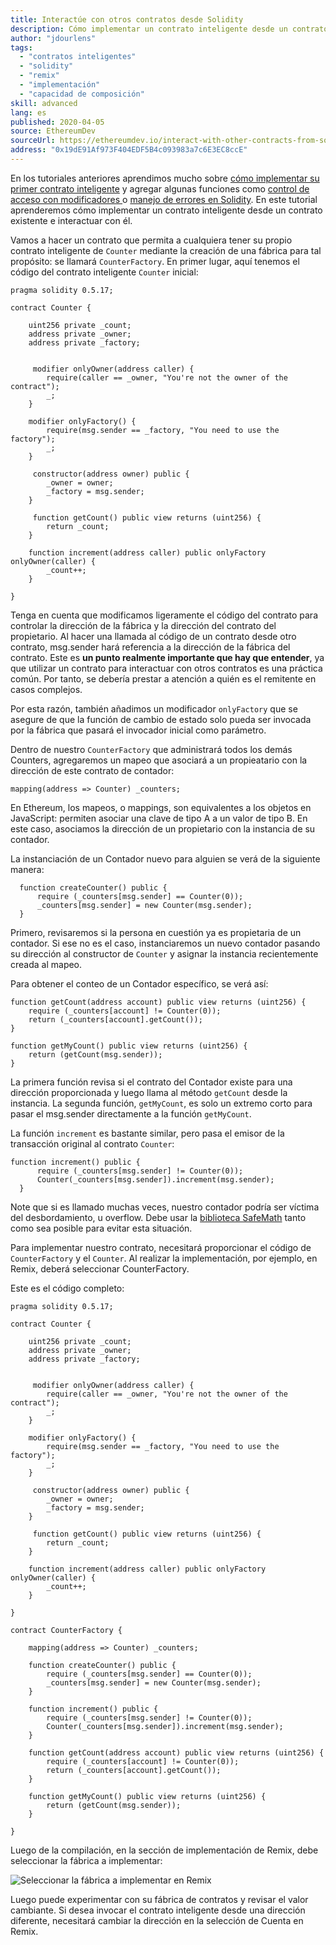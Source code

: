 ```yaml
---
title: Interactúe con otros contratos desde Solidity
description: Cómo implementar un contrato inteligente desde un contrato existente e interactuar con él
author: "jdourlens"
tags:
  - "contratos inteligentes"
  - "solidity"
  - "remix"
  - "implementación"
  - "capacidad de composición"
skill: advanced
lang: es
published: 2020-04-05
source: EthereumDev
sourceUrl: https://ethereumdev.io/interact-with-other-contracts-from-solidity/
address: "0x19dE91Af973F404EDF5B4c093983a7c6E3EC8ccE"
---
```


En los tutoriales anteriores aprendimos mucho sobre [cómo implementar su primer contrato inteligente](/developers/tutorials/deploying-your-first-smart-contract/) y agregar algunas funciones como [control de acceso con modificadores ](https://ethereumdev.io/organize-your-code-and-control-access-to-your-smart-contract-with-modifiers/) o [manejo de errores en Solidity](https://ethereumdev.io/handle-errors-in-solidity-with-require-and-revert/). En este tutorial aprenderemos cómo implementar un contrato inteligente desde un contrato existente e interactuar con él.

Vamos a hacer un contrato que permita a cualquiera tener su propio contrato inteligente de `Counter` mediante la creación de una fábrica para tal propósito: se llamará `CounterFactory`. En primer lugar, aquí tenemos el código del contrato inteligente `Counter` inicial:

```solidity
pragma solidity 0.5.17;

contract Counter {

    uint256 private _count;
    address private _owner;
    address private _factory;


     modifier onlyOwner(address caller) {
        require(caller == _owner, "You're not the owner of the contract");
        _;
    }

    modifier onlyFactory() {
        require(msg.sender == _factory, "You need to use the factory");
        _;
    }

     constructor(address owner) public {
        _owner = owner;
        _factory = msg.sender;
    }

     function getCount() public view returns (uint256) {
        return _count;
    }

    function increment(address caller) public onlyFactory onlyOwner(caller) {
        _count++;
    }

}
```

Tenga en cuenta que modificamos ligeramente el código del contrato para controlar la dirección de la fábrica y la dirección del contrato del propietario. Al hacer una llamada al código de un contrato desde otro contrato, msg.sender hará referencia a la dirección de la fábrica del contrato. Este es **un punto realmente importante que hay que entender**, ya que utilizar un contrato para interactuar con otros contratos es una práctica común. Por tanto, se debería prestar a atención a quién es el remitente en casos complejos.

Por esta razón, también añadimos un modificador `onlyFactory` que se asegure de que la función de cambio de estado solo pueda ser invocada por la fábrica que pasará el invocador inicial como parámetro.

Dentro de nuestro `CounterFactory` que administrará todos los demás Counters, agregaremos un mapeo que asociará a un propieatario con la dirección de este contrato de contador:

```solidity
mapping(address => Counter) _counters;
```

En Ethereum, los mapeos, o mappings, son equivalentes a los objetos en JavaScript: permiten asociar una clave de tipo A a un valor de tipo B. En este caso, asociamos la dirección de un propietario con la instancia de su contador.

La instanciación de un Contador nuevo para alguien se verá de la siguiente manera:

```solidity
  function createCounter() public {
      require (_counters[msg.sender] == Counter(0));
      _counters[msg.sender] = new Counter(msg.sender);
  }
```

Primero, revisaremos si la persona en cuestión ya es propietaria de un contador. Si ese no es el caso, instanciaremos un nuevo contador pasando su dirección al constructor de `Counter` y asignar la instancia recientemente creada al mapeo.

Para obtener el conteo de un Contador específico, se verá así:

```solidity
function getCount(address account) public view returns (uint256) {
    require (_counters[account] != Counter(0));
    return (_counters[account].getCount());
}

function getMyCount() public view returns (uint256) {
    return (getCount(msg.sender));
}
```

La primera función revisa si el contrato del Contador existe para una dirección proporcionada y luego llama al método `getCount` desde la instancia. La segunda función, `getMyCount`, es solo un extremo corto para pasar el msg.sender directamente a la función `getMyCount`.

La función `increment` es bastante similar, pero pasa el emisor de la transacción original al contrato `Counter`:

```solidity
function increment() public {
      require (_counters[msg.sender] != Counter(0));
      Counter(_counters[msg.sender]).increment(msg.sender);
  }
```

Note que si es llamado muchas veces, nuestro contador podría ser víctima del desbordamiento, u overflow. Debe usar la [biblioteca SafeMath](https://ethereumdev.io/using-safe-math-library-to-prevent-from-overflows/) tanto como sea posible para evitar esta situación.

Para implementar nuestro contrato, necesitará proporcionar el código de `CounterFactory` y el `Counter`. Al realizar la implementación, por ejemplo, en Remix, deberá seleccionar CounterFactory.

Este es el código completo:

```solidity
pragma solidity 0.5.17;

contract Counter {

    uint256 private _count;
    address private _owner;
    address private _factory;


     modifier onlyOwner(address caller) {
        require(caller == _owner, "You're not the owner of the contract");
        _;
    }

    modifier onlyFactory() {
        require(msg.sender == _factory, "You need to use the factory");
        _;
    }

     constructor(address owner) public {
        _owner = owner;
        _factory = msg.sender;
    }

     function getCount() public view returns (uint256) {
        return _count;
    }

    function increment(address caller) public onlyFactory onlyOwner(caller) {
        _count++;
    }

}

contract CounterFactory {

    mapping(address => Counter) _counters;

    function createCounter() public {
        require (_counters[msg.sender] == Counter(0));
        _counters[msg.sender] = new Counter(msg.sender);
    }

    function increment() public {
        require (_counters[msg.sender] != Counter(0));
        Counter(_counters[msg.sender]).increment(msg.sender);
    }

    function getCount(address account) public view returns (uint256) {
        require (_counters[account] != Counter(0));
        return (_counters[account].getCount());
    }

    function getMyCount() public view returns (uint256) {
        return (getCount(msg.sender));
    }

}
```

Luego de la compilación, en la sección de implementación de Remix, debe seleccionar la fábrica a implementar:

![Seleccionar la fábrica a implementar en Remix](./counterfactory-deploy.png)

Luego puede experimentar con su fábrica de contratos y revisar el valor cambiante. Si desea invocar el contrato inteligente desde una dirección diferente, necesitará cambiar la dirección en la selección de Cuenta en Remix.
